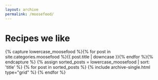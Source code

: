 ```yaml
---
layout: archive
permalink: /moosefood/
---
```


# Recipes we like

<div class="tiles">
{% capture lowercase_moosefood %}{% for post in site.categories.moosefood %}{{ post.title | downcase }}{% endfor %}{% endcapture %}
{% assign sorted_posts = lowercase_moosefood | sort: 'title' %}
{% for post in sorted_posts %}
  {% include archive-single.html type="grid" %}
{% endfor %}
</div><!-- /.tiles -->
